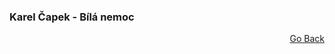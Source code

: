 ### Karel Čapek - Bílá nemoc


<p align="right">
  <a href="https://github.com/neostetic/maturita">Go Back</a>
</p>
